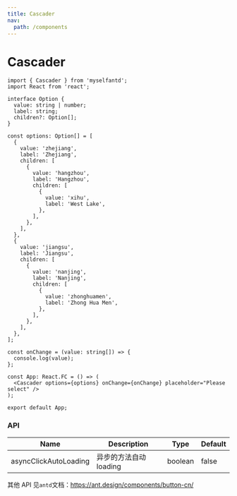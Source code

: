 ```yaml
---
title: Cascader
nav:
  path: /components
---
```


# Cascader

```tsx
import { Cascader } from 'myselfantd';
import React from 'react';

interface Option {
  value: string | number;
  label: string;
  children?: Option[];
}

const options: Option[] = [
  {
    value: 'zhejiang',
    label: 'Zhejiang',
    children: [
      {
        value: 'hangzhou',
        label: 'Hangzhou',
        children: [
          {
            value: 'xihu',
            label: 'West Lake',
          },
        ],
      },
    ],
  },
  {
    value: 'jiangsu',
    label: 'Jiangsu',
    children: [
      {
        value: 'nanjing',
        label: 'Nanjing',
        children: [
          {
            value: 'zhonghuamen',
            label: 'Zhong Hua Men',
          },
        ],
      },
    ],
  },
];

const onChange = (value: string[]) => {
  console.log(value);
};

const App: React.FC = () => (
  <Cascader options={options} onChange={onChange} placeholder="Please select" />
);

export default App;
```

### API

| Name                  | Description            | Type    | Default |
| --------------------- | ---------------------- | ------- | ------- |
| asyncClickAutoLoading | 异步的方法自动 loading | boolean | false   |

其他 API 见`antd`文档：https://ant.design/components/button-cn/
